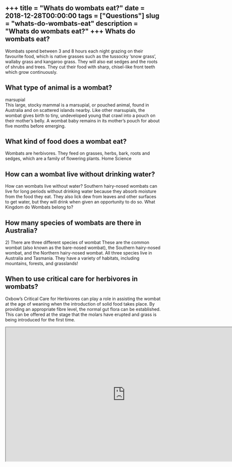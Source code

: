 +++
title = "Whats do wombats eat?"
date = 2018-12-28T00:00:00
tags = ["Questions"]
slug = "whats-do-wombats-eat"
description = "Whats do wombats eat?"
+++
Whats do wombats eat?
---------------------

Wombats spend between 3 and 8 hours each night grazing on their favourite food, which is native grasses such as the tussocky ‘snow grass’, wallaby grass and kangaroo grass. They will also eat sedges and the roots of shrubs and trees. They cut their food with sharp, chisel-like front teeth which grow continuously.

What type of animal is a wombat?
--------------------------------

marsupial  
This large, stocky mammal is a marsupial, or pouched animal, found in Australia and on scattered islands nearby. Like other marsupials, the wombat gives birth to tiny, undeveloped young that crawl into a pouch on their mother’s belly. A wombat baby remains in its mother’s pouch for about five months before emerging.

What kind of food does a wombat eat?
------------------------------------

Wombats are herbivores. They feed on grasses, herbs, bark, roots and sedges, which are a family of flowering plants. Home Science

How can a wombat live without drinking water?
---------------------------------------------

How can wombats live without water? Southern hairy-nosed wombats can live for long periods without drinking water because they absorb moisture from the food they eat. They also lick dew from leaves and other surfaces to get water, but they will drink when given an opportunity to do so. What Kingdom do Wombats belong to?

How many species of wombats are there in Australia?
---------------------------------------------------

2\) There are three different species of wombat These are the common wombat (also known as the bare-nosed wombat), the Southern hairy-nosed wombat, and the Northern hairy-nosed wombat. All three species live in Australia and Tasmania. They have a variety of habitats, including mountains, forests, and grasslands!

When to use critical care for herbivores in wombats?
----------------------------------------------------

Oxbow’s Critical Care for Herbivores can play a role in assisting the wombat at the age of weaning when the introduction of solid food takes place. By providing an appropriate fibre level, the normal gut flora can be established. This can be offered at the stage that the molars have erupted and grass is being introduced for the first time.

<iframe allow="accelerometer; autoplay; clipboard-write; encrypted-media; gyroscope; picture-in-picture" allowfullscreen="" class="__youtube_prefs__  epyt-is-override  no-lazyload" data-no-lazy="1" data-origheight="433" data-origwidth="770" data-skipgform_ajax_framebjll="" height="433" id="_ytid_65486" loading="lazy" src="https://www.youtube.com/embed/bjnquo_BZ_Y?enablejsapi=1&autoplay=0&cc_load_policy=0&cc_lang_pref=&iv_load_policy=1&loop=0&modestbranding=0&rel=1&fs=1&playsinline=0&autohide=2&theme=dark&color=red&controls=1&" title="YouTube player" width="770"></iframe>